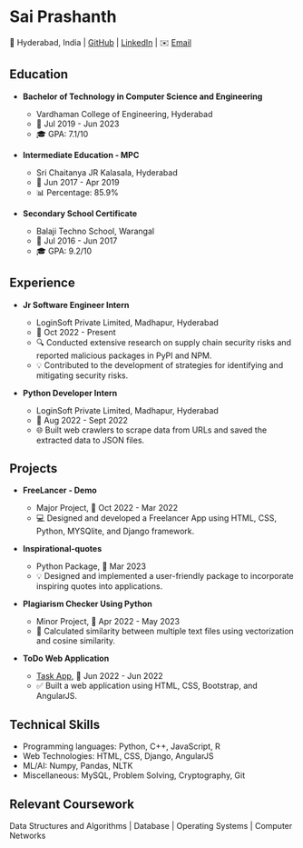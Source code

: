 # Sai Prashanth
📍 Hyderabad, India | [GitHub](https://www.github.com/saip007) | [LinkedIn](https://www.linkedin.com/in/saip007) | ✉️ [Email](mailto:saip4622@gmail.com) 

## Education
- **Bachelor of Technology in Computer Science and Engineering**
  - Vardhaman College of Engineering, Hyderabad
  - 📅 Jul 2019 - Jun 2023
  - 🎓 GPA: 7.1/10

- **Intermediate Education - MPC**
  - Sri Chaitanya JR Kalasala, Hyderabad
  - 📅 Jun 2017 - Apr 2019
  - 📊 Percentage: 85.9%

- **Secondary School Certificate**
  - Balaji Techno School, Warangal
  - 📅 Jul 2016 - Jun 2017
  - 🎓 GPA: 9.2/10

## Experience
- **Jr Software Engineer Intern**
  - LoginSoft Private Limited, Madhapur, Hyderabad
  - 📅 Oct 2022 - Present
  - 🔍 Conducted extensive research on supply chain security risks and reported malicious packages in PyPI and NPM.
  - 💡 Contributed to the development of strategies for identifying and mitigating security risks.

- **Python Developer Intern**
  - LoginSoft Private Limited, Madhapur, Hyderabad
  - 📅 Aug 2022 - Sept 2022
  - 🌐 Built web crawlers to scrape data from URLs and saved the extracted data to JSON files.

## Projects
- **FreeLancer - Demo**
  - Major Project, 📅 Oct 2022 - Mar 2022
  - 💻 Designed and developed a Freelancer App using HTML, CSS, Python, MYSQlite, and Django framework.

- **Inspirational-quotes**
  - Python Package, 📅 Mar 2023
  - 💡 Designed and implemented a user-friendly package to incorporate inspiring quotes into applications.

- **Plagiarism Checker Using Python**
  - Minor Project, 📅 Apr 2022 - May 2023
  - 📝 Calculated similarity between multiple text files using vectorization and cosine similarity.

- **ToDo Web Application**
  - [Task App](https://saip007.github.io/ToDo), 📅 Jun 2022 - Jun 2022
  - ✅ Built a web application using HTML, CSS, Bootstrap, and AngularJS.

## Technical Skills
- Programming languages: Python, C++, JavaScript, R
- Web Technologies: HTML, CSS, Django, AngularJS
- ML/AI: Numpy, Pandas, NLTK
- Miscellaneous: MySQL, Problem Solving, Cryptography, Git

## Relevant Coursework
 Data Structures and Algorithms | Database | Operating Systems | Computer Networks
